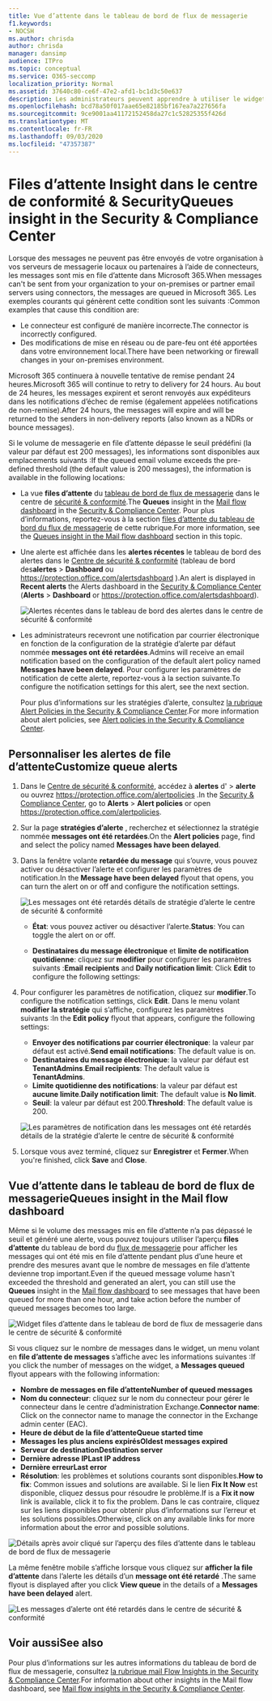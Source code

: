 ```yaml
---
title: Vue d’attente dans le tableau de bord de flux de messagerie
f1.keywords:
- NOCSH
ms.author: chrisda
author: chrisda
manager: dansimp
audience: ITPro
ms.topic: conceptual
ms.service: O365-seccomp
localization_priority: Normal
ms.assetid: 37640c80-ce6f-47e2-afd1-bc1d3c50e637
description: Les administrateurs peuvent apprendre à utiliser le widget files d’attente dans le tableau de bord de flux de messagerie dans le centre de sécurité & conformité pour surveiller les flux de messages infructueux vers leurs organisations locales ou partenaires sur des connecteurs sortants.
ms.openlocfilehash: bcd78a50f017aae65e82185bf167ea7a227656fa
ms.sourcegitcommit: 9ce9001aa41172152458da27c1c52825355f426d
ms.translationtype: MT
ms.contentlocale: fr-FR
ms.lasthandoff: 09/03/2020
ms.locfileid: "47357387"
---
```

# <a name="queues-insight-in-the-security--compliance-center"></a><span data-ttu-id="f43ee-103">Files d’attente Insight dans le centre de conformité & Security</span><span class="sxs-lookup"><span data-stu-id="f43ee-103">Queues insight in the Security & Compliance Center</span></span>

<span data-ttu-id="f43ee-104">Lorsque des messages ne peuvent pas être envoyés de votre organisation à vos serveurs de messagerie locaux ou partenaires à l’aide de connecteurs, les messages sont mis en file d’attente dans Microsoft 365.</span><span class="sxs-lookup"><span data-stu-id="f43ee-104">When messages can't be sent from your organization to your on-premises or partner email servers using connectors, the messages are queued in Microsoft 365.</span></span> <span data-ttu-id="f43ee-105">Les exemples courants qui génèrent cette condition sont les suivants :</span><span class="sxs-lookup"><span data-stu-id="f43ee-105">Common examples that cause this condition are:</span></span>

- <span data-ttu-id="f43ee-106">Le connecteur est configuré de manière incorrecte.</span><span class="sxs-lookup"><span data-stu-id="f43ee-106">The connector is incorrectly configured.</span></span>
- <span data-ttu-id="f43ee-107">Des modifications de mise en réseau ou de pare-feu ont été apportées dans votre environnement local.</span><span class="sxs-lookup"><span data-stu-id="f43ee-107">There have been networking or firewall changes in your on-premises environment.</span></span>

<span data-ttu-id="f43ee-108">Microsoft 365 continuera à nouvelle tentative de remise pendant 24 heures.</span><span class="sxs-lookup"><span data-stu-id="f43ee-108">Microsoft 365 will continue to retry to delivery for 24 hours.</span></span> <span data-ttu-id="f43ee-109">Au bout de 24 heures, les messages expirent et seront renvoyés aux expéditeurs dans les notifications d’échec de remise (également appelées notifications de non-remise).</span><span class="sxs-lookup"><span data-stu-id="f43ee-109">After 24 hours, the messages will expire and will be returned to the senders in non-delivery reports (also known as a NDRs or bounce messages).</span></span>

<span data-ttu-id="f43ee-110">Si le volume de messagerie en file d’attente dépasse le seuil prédéfini (la valeur par défaut est 200 messages), les informations sont disponibles aux emplacements suivants :</span><span class="sxs-lookup"><span data-stu-id="f43ee-110">If the queued email volume exceeds the pre-defined threshold (the default value is 200 messages), the information is available in the following locations:</span></span>

- <span data-ttu-id="f43ee-111">La vue **files d’attente** du [tableau de bord de flux de messagerie](mail-flow-insights-v2.md) dans le centre de [sécurité & conformité](https://protection.office.com).</span><span class="sxs-lookup"><span data-stu-id="f43ee-111">The **Queues** insight in the [Mail flow dashboard](mail-flow-insights-v2.md) in the [Security & Compliance Center](https://protection.office.com).</span></span> <span data-ttu-id="f43ee-112">Pour plus d’informations, reportez-vous à la section [files d’attente du tableau de bord du flux de messagerie](#queues-insight-in-the-mail-flow-dashboard) de cette rubrique.</span><span class="sxs-lookup"><span data-stu-id="f43ee-112">For more information, see the [Queues insight in the Mail flow dashboard](#queues-insight-in-the-mail-flow-dashboard) section in this topic.</span></span>
  
- <span data-ttu-id="f43ee-113">Une alerte est affichée dans les **alertes récentes** le tableau de bord des alertes dans le [Centre de sécurité & conformité](https://protection.office.com) (tableau de bord des**alertes** \> **Dashboard** ou <https://protection.office.com/alertsdashboard> ).</span><span class="sxs-lookup"><span data-stu-id="f43ee-113">An alert is displayed in **Recent alerts** the Alerts dashboard in the [Security & Compliance Center](https://protection.office.com) (**Alerts** \> **Dashboard** or <https://protection.office.com/alertsdashboard>).</span></span>

  ![Alertes récentes dans le tableau de bord des alertes dans le centre de sécurité & conformité](../../media/mfi-queued-messages-alert.png)

- <span data-ttu-id="f43ee-115">Les administrateurs recevront une notification par courrier électronique en fonction de la configuration de la stratégie d’alerte par défaut nommée **messages ont été retardées**.</span><span class="sxs-lookup"><span data-stu-id="f43ee-115">Admins will receive an email notification based on the configuration of the default alert policy named **Messages have been delayed**.</span></span> <span data-ttu-id="f43ee-116">Pour configurer les paramètres de notification de cette alerte, reportez-vous à la section suivante.</span><span class="sxs-lookup"><span data-stu-id="f43ee-116">To configure the notification settings for this alert, see the next section.</span></span>

  <span data-ttu-id="f43ee-117">Pour plus d’informations sur les stratégies d’alerte, consultez [la rubrique Alert Policies in the Security & Compliance Center](../../compliance/alert-policies.md).</span><span class="sxs-lookup"><span data-stu-id="f43ee-117">For more information about alert policies, see [Alert policies in the Security & Compliance Center](../../compliance/alert-policies.md).</span></span>

## <a name="customize-queue-alerts"></a><span data-ttu-id="f43ee-118">Personnaliser les alertes de file d’attente</span><span class="sxs-lookup"><span data-stu-id="f43ee-118">Customize queue alerts</span></span>

1. <span data-ttu-id="f43ee-119">Dans le [Centre de sécurité & conformité](https://protection.office.com), accédez à **alertes** d' \> **alerte** ou ouvrez <https://protection.office.com/alertpolicies> .</span><span class="sxs-lookup"><span data-stu-id="f43ee-119">In the [Security & Compliance Center](https://protection.office.com), go to **Alerts** \> **Alert policies** or open <https://protection.office.com/alertpolicies>.</span></span>

2. <span data-ttu-id="f43ee-120">Sur la page **stratégies d’alerte** , recherchez et sélectionnez la stratégie nommée **messages ont été retardées**.</span><span class="sxs-lookup"><span data-stu-id="f43ee-120">On the **Alert policies** page, find and select the policy named **Messages have been delayed**.</span></span>

3. <span data-ttu-id="f43ee-121">Dans la fenêtre volante **retardée du message** qui s’ouvre, vous pouvez activer ou désactiver l’alerte et configurer les paramètres de notification.</span><span class="sxs-lookup"><span data-stu-id="f43ee-121">In the **Message have been delayed** flyout that opens, you can turn the alert on or off and configure the notification settings.</span></span>

   ![Les messages ont été retardés détails de stratégie d’alerte le centre de sécurité & conformité](../../media/mfi-queued-messages-alert-policy.png)

   - <span data-ttu-id="f43ee-123">**État**: vous pouvez activer ou désactiver l’alerte.</span><span class="sxs-lookup"><span data-stu-id="f43ee-123">**Status**: You can toggle the alert on or off.</span></span>

   - <span data-ttu-id="f43ee-124">**Destinataires du message électronique** et **limite de notification quotidienne**: cliquez sur **modifier** pour configurer les paramètres suivants :</span><span class="sxs-lookup"><span data-stu-id="f43ee-124">**Email recipients** and **Daily notification limit**: Click **Edit** to configure the following settings:</span></span>

4. <span data-ttu-id="f43ee-125">Pour configurer les paramètres de notification, cliquez sur **modifier**.</span><span class="sxs-lookup"><span data-stu-id="f43ee-125">To configure the notification settings, click **Edit**.</span></span> <span data-ttu-id="f43ee-126">Dans le menu volant **modifier la stratégie** qui s’affiche, configurez les paramètres suivants :</span><span class="sxs-lookup"><span data-stu-id="f43ee-126">In the **Edit policy** flyout that appears, configure the following settings:</span></span>

   - <span data-ttu-id="f43ee-127">**Envoyer des notifications par courrier électronique**: la valeur par défaut est activé.</span><span class="sxs-lookup"><span data-stu-id="f43ee-127">**Send email notifications**: The default value is on.</span></span>
   - <span data-ttu-id="f43ee-128">**Destinataires du message électronique**: la valeur par défaut est **TenantAdmins**.</span><span class="sxs-lookup"><span data-stu-id="f43ee-128">**Email recipients**: The default value is **TenantAdmins**.</span></span>
   - <span data-ttu-id="f43ee-129">**Limite quotidienne des notifications**: la valeur par défaut est **aucune limite**.</span><span class="sxs-lookup"><span data-stu-id="f43ee-129">**Daily notification limit**: The default value is **No limit**.</span></span>
   - <span data-ttu-id="f43ee-130">**Seuil**: la valeur par défaut est 200.</span><span class="sxs-lookup"><span data-stu-id="f43ee-130">**Threshold**: The default value is 200.</span></span>

   ![Les paramètres de notification dans les messages ont été retardés détails de la stratégie d’alerte le centre de sécurité & conformité](../../media/mfi-queued-messages-alert-policy-notification-settings.png)

5. <span data-ttu-id="f43ee-132">Lorsque vous avez terminé, cliquez sur **Enregistrer** et **Fermer**.</span><span class="sxs-lookup"><span data-stu-id="f43ee-132">When you're finished, click **Save** and **Close**.</span></span>

## <a name="queues-insight-in-the-mail-flow-dashboard"></a><span data-ttu-id="f43ee-133">Vue d’attente dans le tableau de bord de flux de messagerie</span><span class="sxs-lookup"><span data-stu-id="f43ee-133">Queues insight in the Mail flow dashboard</span></span>

<span data-ttu-id="f43ee-134">Même si le volume des messages mis en file d’attente n’a pas dépassé le seuil et généré une alerte, vous pouvez toujours utiliser l’aperçu **files d’attente** du tableau de bord du [flux de messagerie](mail-flow-insights-v2.md) pour afficher les messages qui ont été mis en file d’attente pendant plus d’une heure et prendre des mesures avant que le nombre de messages en file d’attente devienne trop important.</span><span class="sxs-lookup"><span data-stu-id="f43ee-134">Even if the queued message volume hasn't exceeded the threshold and generated an alert, you can still use the **Queues** insight in the [Mail flow dashboard](mail-flow-insights-v2.md) to see messages that have been queued for more than one hour, and take action before the number of queued messages becomes too large.</span></span>

![Widget files d’attente dans le tableau de bord de flux de messagerie dans le centre de sécurité & conformité](../../media/mfi-queues-widget.png)

<span data-ttu-id="f43ee-136">Si vous cliquez sur le nombre de messages dans le widget, un menu volant en **file d’attente de messages** s’affiche avec les informations suivantes :</span><span class="sxs-lookup"><span data-stu-id="f43ee-136">If you click the number of messages on the widget, a **Messages queued** flyout appears with the following information:</span></span>

- <span data-ttu-id="f43ee-137">**Nombre de messages en file d’attente**</span><span class="sxs-lookup"><span data-stu-id="f43ee-137">**Number of queued messages**</span></span>
- <span data-ttu-id="f43ee-138">**Nom du connecteur**: cliquez sur le nom du connecteur pour gérer le connecteur dans le centre d’administration Exchange.</span><span class="sxs-lookup"><span data-stu-id="f43ee-138">**Connector name**: Click on the connector name to manage the connector in the Exchange admin center (EAC).</span></span>
- <span data-ttu-id="f43ee-139">**Heure de début de la file d’attente**</span><span class="sxs-lookup"><span data-stu-id="f43ee-139">**Queue started time**</span></span>
- <span data-ttu-id="f43ee-140">**Messages les plus anciens expirés**</span><span class="sxs-lookup"><span data-stu-id="f43ee-140">**Oldest messages expired**</span></span>
- <span data-ttu-id="f43ee-141">**Serveur de destination**</span><span class="sxs-lookup"><span data-stu-id="f43ee-141">**Destination server**</span></span>
- <span data-ttu-id="f43ee-142">**Dernière adresse IP**</span><span class="sxs-lookup"><span data-stu-id="f43ee-142">**Last IP address**</span></span>
- <span data-ttu-id="f43ee-143">**Dernière erreur**</span><span class="sxs-lookup"><span data-stu-id="f43ee-143">**Last error**</span></span>
- <span data-ttu-id="f43ee-144">**Résolution**: les problèmes et solutions courants sont disponibles.</span><span class="sxs-lookup"><span data-stu-id="f43ee-144">**How to fix**: Common issues and solutions are available.</span></span> <span data-ttu-id="f43ee-145">Si le lien **Fix It Now** est disponible, cliquez dessus pour résoudre le problème.</span><span class="sxs-lookup"><span data-stu-id="f43ee-145">If is a **Fix it now** link is available, click it to fix the problem.</span></span> <span data-ttu-id="f43ee-146">Dans le cas contraire, cliquez sur les liens disponibles pour obtenir plus d’informations sur l’erreur et les solutions possibles.</span><span class="sxs-lookup"><span data-stu-id="f43ee-146">Otherwise, click on any available links for more information about the error and possible solutions.</span></span>

![Détails après avoir cliqué sur l’aperçu des files d’attente dans le tableau de bord de flux de messagerie](../../media/mfi-queues-details.png)

<span data-ttu-id="f43ee-148">La même fenêtre mobile s’affiche lorsque vous cliquez sur **afficher la file d’attente** dans l’alerte les détails d’un **message ont été retardé** .</span><span class="sxs-lookup"><span data-stu-id="f43ee-148">The same flyout is displayed after you click **View queue** in the details of a **Messages have been delayed** alert.</span></span>

![Les messages d’alerte ont été retardés dans le centre de sécurité & conformité](../../media/mfi-queued-messages-alert-details.png)

## <a name="see-also"></a><span data-ttu-id="f43ee-150">Voir aussi</span><span class="sxs-lookup"><span data-stu-id="f43ee-150">See also</span></span>

<span data-ttu-id="f43ee-151">Pour plus d’informations sur les autres informations du tableau de bord de flux de messagerie, consultez [la rubrique mail Flow Insights in the Security & Compliance Center](mail-flow-insights-v2.md).</span><span class="sxs-lookup"><span data-stu-id="f43ee-151">For information about other insights in the Mail flow dashboard, see [Mail flow insights in the Security & Compliance Center](mail-flow-insights-v2.md).</span></span>
